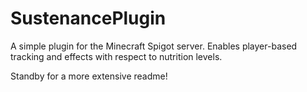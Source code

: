 # SustenancePlugin
A simple plugin for the Minecraft Spigot server. Enables player-based tracking and effects with respect to nutrition levels.

Standby for a more extensive readme!
